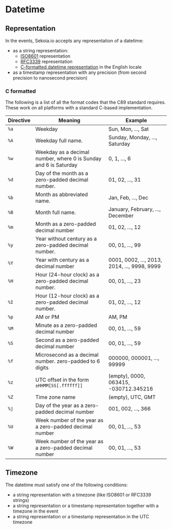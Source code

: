 # Datetime


## Representation

In the events, Sekoia.io accepts any representation of a datetime:

- as a string representation:
	- [ISO8601](https://www.iso.org/iso-8601-date-and-time-format.html) representation
	- [RFC3339](https://www.ietf.org/rfc/rfc3339.html) representation
	- [C-formatted datetime representation](#c-formatted) in the English locale
- as a timestamp representation with any precision (from second precision to nanosecond precision)

### C formatted

The following is a list of all the format codes that the C89 standard requires.
These work on all platforms with a standard C-based implementation.

| Directive   | Meaning                                                          | Example                                      |
|-------------|------------------------------------------------------------------|----------------------------------------------|
| ``%a``      | Weekday                                                          | Sun, Mon, ..., Sat                           |
| ``%A``      | Weekday full name.                                               | Sunday, Monday, ..., Saturday                |
| ``%w``      | Weekday as a decimal number, where 0 is Sunday and 6 is Saturday | 0, 1, ..., 6                                 |
| ``%d``      | Day of the month as a  zero-padded decimal number.               | 01, 02, ..., 31                              |
| ``%b``      | Month as abbreviated name.                                       | Jan, Feb, ..., Dec                           |
| ``%B``      | Month full name.                                                 | January, February, ..., December             |
| ``%m``      | Month as a zero-padded decimal number                            | 01, 02, ..., 12                              |
| ``%y``      | Year without century as a zero-padded decimal number.            | 00, 01, ..., 99                              |
| ``%Y``      | Year with century as a decimal number                            | 0001, 0002, ..., 2013, 2014, ..., 9998, 9999 |
| ``%H``      | Hour (24-hour clock) as a zero-padded decimal number.            | 00, 01, ..., 23                              |
| ``%I``      | Hour (12-hour clock) as a zero-padded decimal number.            | 01, 02, ..., 12                              |
| ``%p``      | AM or PM                                                         | AM, PM                                       |
| ``%M``      | Minute as a zero-padded decimal number                           | 00, 01, ..., 59                              |
| ``%S``      | Second as a zero-padded decimal number                           | 00, 01, ..., 59                              |
| ``%f``      | Microsecond as a decimal number. zero-padded to 6 digits         | 000000, 000001, ..., 99999                   |
| ``%z``      | UTC offset in the form ``±HHMM[SS[.ffffff]]``                    | (empty), 0000, 063415, -030712.345216        |
| ``%Z``      | Time zone name                                                   | (empty), UTC, GMT                            |
| ``%j``      | Day of the year as a zero-padded decimal number                  | 001, 002, ..., 366                           |
| ``%U``      | Week number of the year as a zero-padded decimal number          | 00, 01, ..., 53                              |
| ``%W``      | Week number of the year as a zero-padded decimal number          | 00, 01, ..., 53                              |

## Timezone 

The datetime must satisfy one of the following conditions:

- a string representation with a timezone (like ISO8601 or RFC3339 strings)
- a string representation or a timestamp representation together with a timezone in the event
- a string representation or a timestamp representation in the UTC timezone



